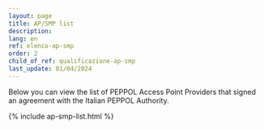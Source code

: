 ```yaml
---
layout: page
title: AP/SMP list
description:
lang: en
ref: elenco-ap-smp
order: 2
child_of_ref: qualificazione-ap-smp
last_update: 01/04/2024
---
```


Below you can view the list of PEPPOL Access Point Providers that signed an agreement with the Italian PEPPOL Authority.

{% include ap-smp-list.html %}
